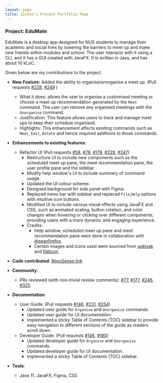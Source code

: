 ```yaml
---
layout: page
title: Zichen's Project Portfolio Page
---
```


### Project: EduMate

EduMate is a desktop app designed for NUS students to manage their academic and social lives by lowering the barriers to meet up and make new friends within modules and school. The user interacts with it using a CLI, and it has a GUI created with JavaFX. It is written in Java, and has about 10 kLoC.

Given below are my contributions to the project.

* **New Feature:** Added the ability to organise/unorganise a meet up. (Pull requests [#228](https://github.com/AY2223S2-CS2103T-W14-2/tp/pull/228), [#249](https://github.com/AY2223S2-CS2103T-W14-2/tp/pull/249) )
  * What it does: allows the user to organise a customised meeting or choose a meet up recommendation generated by the `Meet` command. The user can remove any organised meetings with the `Unorganise` command.
  * Justification: This feature allows users to track and manage meet ups to keep their schedule organised.
  * Highlights: This enhancement affects existing commands such as `Meet`, `Edit`, `Delete` and hence required additions to those commands.


* **Enhancements to existing features**:
  * Refactor UI (Pull requests [#58](https://github.com/AY2223S2-CS2103T-W14-2/tp/pull/58), [#78](https://github.com/AY2223S2-CS2103T-W14-2/tp/pull/78), [#178](https://github.com/AY2223S2-CS2103T-W14-2/tp/pull/178), [#228](https://github.com/AY2223S2-CS2103T-W14-2/tp/pull/228), [#247](https://github.com/AY2223S2-CS2103T-W14-2/tp/pull/247))
    * Restructure UI to include new components such as the scheduled meet up pane, the meet recommendation pane, the user profile pane and the sidebar. 
    * Modify help window's UI to include summary of command usage.
    * Updated the UI colour scheme.
    * Designed background for side panel with Figma.
    * Replaced menu bar with sidebar and replaced `File`,`Help` options with intuitive icon buttons.
    * Modified UI to include various visual effects using JavaFX and CSS, such as animated scaling, button rotation, and color changes when hovering or clicking over different components; providing users with a more dynamic and engaging experience.
    * Credits: 
      * Help window, scheduled meet up pane and meet recommendation pane were done in collaboration with [@seanfirefox](https://ay2223s2-cs2103t-w14-2.github.io/tp/team/seanfirefox.html).
      * Certain images and icons used were sourced from [upklyak](https://www.freepik.com/free-vector/pensive-people-think-about-question-problem-vector-flat-set-curious-doubt-confused-puzzled-women-men-with-hand-head-chin-expression-people-making-decision-choice_23639641.htm) and [flaticon](https://www.flaticon.com).


* **Code contributed**: [RepoSense link](https://nus-cs2103-ay2223s2.github.io/tp-dashboard/?search=zichen-3974&breakdown=true)


* **Community**:
  * PRs reviewed (with non-trivial review comments): [#77](https://github.com/AY2223S2-CS2103T-W14-2/tp/pull/77), [#177](https://github.com/AY2223S2-CS2103T-W14-2/tp/pull/177), [#246](https://github.com/AY2223S2-CS2103T-W14-2/tp/pull/246), [#325](https://github.com/AY2223S2-CS2103T-W14-2/tp/pull/325)


* **Documentation**:
  * User Guide: (Pull requests [#146](https://github.com/AY2223S2-CS2103T-W14-2/tp/pull/146), [#231](https://github.com/AY2223S2-CS2103T-W14-2/tp/pull/231), [#254](https://github.com/AY2223S2-CS2103T-W14-2/tp/pull/254))
      * Updated user guide for `Organise` and `Unorganise` commands. 
      * Updated user guide for UI documentation.
      * Implemented a sticky Table of Contents (TOC) sidebar to provide easy navigation to different sections of the guide as readers scroll down.
  * Developer Guide: (Pull requests  [#146](https://github.com/AY2223S2-CS2103T-W14-2/tp/pull/146), [#180](https://github.com/AY2223S2-CS2103T-W14-2/tp/pull/180))
      * Updated developer guide for `Organise` and `Unorganise` commands.
      * Updated developer guide for UI documentation.
      * Implemented a sticky Table of Contents (TOC) sidebar.
    


* **Tools**:
    * Java 11, JavaFX, Figma, CSS

